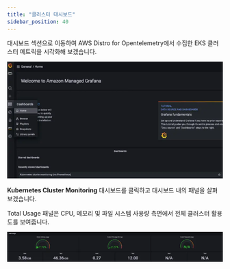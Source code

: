 ```yaml
---
title: "클러스터 대시보드"
sidebar_position: 40
---
```


대시보드 섹션으로 이동하여 AWS Distro for Opentelemetry에서 수집한 EKS 클러스터 메트릭을 시각화해 보겠습니다.

![Grafana 대시보드](./assets/dashboard.webp)

**Kubernetes Cluster Monitoring** 대시보드를 클릭하고 대시보드 내의 패널을 살펴보겠습니다.

Total Usage 패널은 CPU, 메모리 및 파일 시스템 사용량 측면에서 전체 클러스터 활용도를 보여줍니다.

![총 사용량](./assets/totalusage.webp)